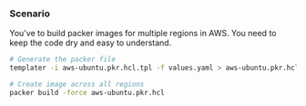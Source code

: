 ### Scenario

You've to build packer images for multiple regions in AWS. You need to keep the code dry and easy to understand.

```bash
# Generate the packer file
templater -i aws-ubuntu.pkr.hcl.tpl -f values.yaml > aws-ubuntu.pkr.hcl

# Create image across all regions
packer build -force aws-ubuntu.pkr.hcl
```
